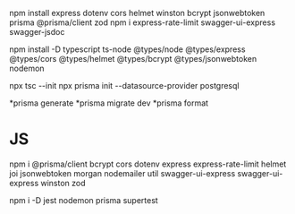 npm install express dotenv cors helmet winston bcrypt jsonwebtoken prisma @prisma/client zod
npm i express-rate-limit swagger-ui-express swagger-jsdoc

npm install -D typescript ts-node @types/node @types/express @types/cors @types/helmet @types/bcrypt @types/jsonwebtoken nodemon

npx tsc --init
npx prisma init --datasource-provider postgresql

*prisma generate
*prisma migrate dev
*prisma format


JS
===
npm i @prisma/client bcrypt cors dotenv express express-rate-limit helmet joi jsonwebtoken morgan nodemailer util swagger-ui-express swagger-ui-express winston zod

npm i -D jest nodemon prisma supertest